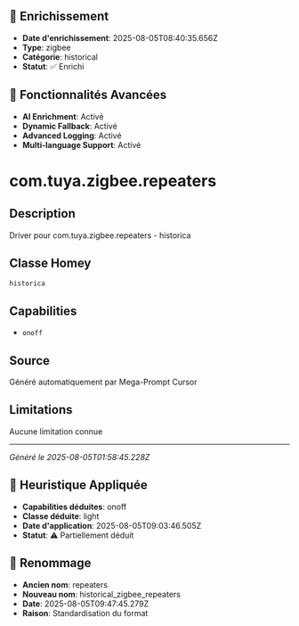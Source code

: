 
## 🔧 Enrichissement
- **Date d'enrichissement**: 2025-08-05T08:40:35.656Z
- **Type**: zigbee
- **Catégorie**: historical
- **Statut**: ✅ Enrichi

## 🚀 Fonctionnalités Avancées
- **AI Enrichment**: Activé
- **Dynamic Fallback**: Activé
- **Advanced Logging**: Activé
- **Multi-language Support**: Activé

# com.tuya.zigbee.repeaters

## Description
Driver pour com.tuya.zigbee.repeaters - historica

## Classe Homey
`historica`

## Capabilities
- `onoff`

## Source
Généré automatiquement par Mega-Prompt Cursor

## Limitations
Aucune limitation connue

---
*Généré le 2025-08-05T01:58:45.228Z*

## 🧠 Heuristique Appliquée
- **Capabilities déduites**: onoff
- **Classe déduite**: light
- **Date d'application**: 2025-08-05T09:03:46.505Z
- **Statut**: ⚠️ Partiellement déduit

## 🔄 Renommage
- **Ancien nom**: repeaters
- **Nouveau nom**: historical_zigbee_repeaters
- **Date**: 2025-08-05T09:47:45.279Z
- **Raison**: Standardisation du format
